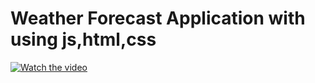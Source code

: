 # Weather Forecast Application with using js,html,css
[![Watch the video](https://img.youtube.com/vi/phPeMmn7ImE/maxresdefault.jpg)](https://youtu.be/phPeMmn7ImE)
